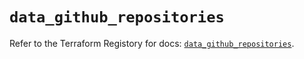 # `data_github_repositories`

Refer to the Terraform Registory for docs: [`data_github_repositories`](https://registry.terraform.io/providers/integrations/github/5.36.0/docs/data-sources/repositories).
